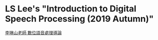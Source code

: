 # LS Lee's "Introduction to Digital Speech Processing (2019 Autumn)"

[李琳山老師 數位語音處理導論](http://speech.ee.ntu.edu.tw/DSP2019Autumn/)

